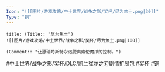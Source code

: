 ```yaml
---
Icon: "![[图片/游戏攻略/中土世界/战争之影/奖杯/尽为焦土.png|30]]"
Type: "铜"
---
```

```ad-common-bronze-trophy
title: (Title:: "尽为焦土")
![[图片/游戏攻略/中土世界/战争之影/奖杯/尽为焦土.png|100]]

(Comment:: "让瑟瑞苟斯特永远脱离索伦魔爪的控制。")
```

#中土世界/战争之影/奖杯/DLC/凯兰崔尔之刃剧情扩展包 #奖杯 #铜
